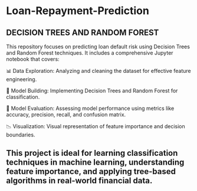 # Loan-Repayment-Prediction
DECISION TREES AND  RANDOM FOREST
---
This repository focuses on predicting loan default risk using Decision Trees and Random Forest techniques. It includes a comprehensive Jupyter notebook that covers:

📊 Data Exploration: Analyzing and cleaning the dataset for effective feature engineering.

🌲 Model Building: Implementing Decision Trees and Random Forest for classification.

🔧 Model Evaluation: Assessing model performance using metrics like accuracy, precision, recall, and confusion matrix.

📉 Visualization: Visual representation of feature importance and decision boundaries.

This project is ideal for learning classification techniques in machine learning, understanding feature importance, and applying tree-based algorithms in real-world financial data.
---
